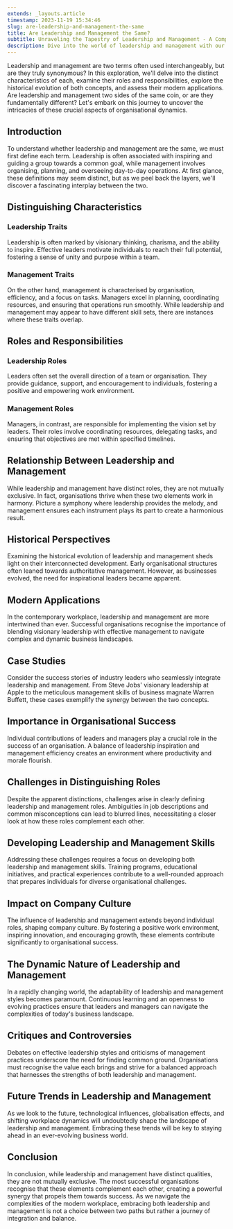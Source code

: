 ```yaml
---
extends: _layouts.article
timestamp: 2023-11-19 15:34:46
slug: are-leadership-and-management-the-same
title: Are Leadership and Management the Same?
subtitle: Unraveling the Tapestry of Leadership and Management - A Comprehensive Guide to Their Distinct Roles and Synergistic Potential
description: Dive into the world of leadership and management with our insightful article. Explore the unique traits, historical evolution, and modern applications of these two pivotal organisational concepts. Understand their roles, responsibilities, and the critical balance necessary for success in today's dynamic business landscape. Whether you're a budding leader, an experienced manager, or simply curious about organisational dynamics, this article offers a deep dive into the fascinating interplay between leadership and management. Join us on this enlightening journey.
---
```

Leadership and management are two terms often used interchangeably, but are they truly synonymous? In this exploration, we'll delve into the distinct characteristics of each, examine their roles and responsibilities, explore the historical evolution of both concepts, and assess their modern applications. Are leadership and management two sides of the same coin, or are they fundamentally different? Let's embark on this journey to uncover the intricacies of these crucial aspects of organisational dynamics.

## Introduction

To understand whether leadership and management are the same, we must first define each term. Leadership is often associated with inspiring and guiding a group towards a common goal, while management involves organising, planning, and overseeing day-to-day operations. At first glance, these definitions may seem distinct, but as we peel back the layers, we'll discover a fascinating interplay between the two.

## Distinguishing Characteristics

### Leadership Traits
Leadership is often marked by visionary thinking, charisma, and the ability to inspire. Effective leaders motivate individuals to reach their full potential, fostering a sense of unity and purpose within a team.

### Management Traits
On the other hand, management is characterised by organisation, efficiency, and a focus on tasks. Managers excel in planning, coordinating resources, and ensuring that operations run smoothly. While leadership and management may appear to have different skill sets, there are instances where these traits overlap.

## Roles and Responsibilities

### Leadership Roles
Leaders often set the overall direction of a team or organisation. They provide guidance, support, and encouragement to individuals, fostering a positive and empowering work environment.

### Management Roles
Managers, in contrast, are responsible for implementing the vision set by leaders. Their roles involve coordinating resources, delegating tasks, and ensuring that objectives are met within specified timelines.

## Relationship Between Leadership and Management

While leadership and management have distinct roles, they are not mutually exclusive. In fact, organisations thrive when these two elements work in harmony. Picture a symphony where leadership provides the melody, and management ensures each instrument plays its part to create a harmonious result.

## Historical Perspectives

Examining the historical evolution of leadership and management sheds light on their interconnected development. Early organisational structures often leaned towards authoritative management. However, as businesses evolved, the need for inspirational leaders became apparent.

## Modern Applications

In the contemporary workplace, leadership and management are more intertwined than ever. Successful organisations recognise the importance of blending visionary leadership with effective management to navigate complex and dynamic business landscapes.

## Case Studies

Consider the success stories of industry leaders who seamlessly integrate leadership and management. From Steve Jobs' visionary leadership at Apple to the meticulous management skills of business magnate Warren Buffett, these cases exemplify the synergy between the two concepts.

## Importance in Organisational Success

Individual contributions of leaders and managers play a crucial role in the success of an organisation. A balance of leadership inspiration and management efficiency creates an environment where productivity and morale flourish.

## Challenges in Distinguishing Roles

Despite the apparent distinctions, challenges arise in clearly defining leadership and management roles. Ambiguities in job descriptions and common misconceptions can lead to blurred lines, necessitating a closer look at how these roles complement each other.

## Developing Leadership and Management Skills

Addressing these challenges requires a focus on developing both leadership and management skills. Training programs, educational initiatives, and practical experiences contribute to a well-rounded approach that prepares individuals for diverse organisational challenges.

## Impact on Company Culture

The influence of leadership and management extends beyond individual roles, shaping company culture. By fostering a positive work environment, inspiring innovation, and encouraging growth, these elements contribute significantly to organisational success.

## The Dynamic Nature of Leadership and Management

In a rapidly changing world, the adaptability of leadership and management styles becomes paramount. Continuous learning and an openness to evolving practices ensure that leaders and managers can navigate the complexities of today's business landscape.

## Critiques and Controversies

Debates on effective leadership styles and criticisms of management practices underscore the need for finding common ground. Organisations must recognise the value each brings and strive for a balanced approach that harnesses the strengths of both leadership and management.

## Future Trends in Leadership and Management

As we look to the future, technological influences, globalisation effects, and shifting workplace dynamics will undoubtedly shape the landscape of leadership and management. Embracing these trends will be key to staying ahead in an ever-evolving business world.

## Conclusion

In conclusion, while leadership and management have distinct qualities, they are not mutually exclusive. The most successful organisations recognise that these elements complement each other, creating a powerful synergy that propels them towards success. As we navigate the complexities of the modern workplace, embracing both leadership and management is not a choice between two paths but rather a journey of integration and balance.
